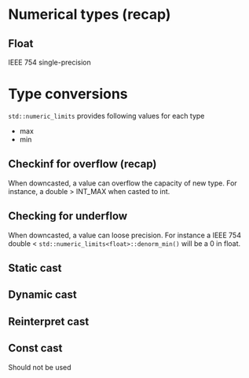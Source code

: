 # Numerical types (recap)

## Float 

IEEE 754 single-precision

# Type conversions

`std::numeric_limits` provides following values for each type
- max
- min


## Checkinf for overflow (recap)
When downcasted, a value can overflow the capacity of new type. For instance, a double > INT_MAX when casted to int.

## Checking for underflow
When downcasted, a value can loose precision. For instance a IEEE 754 double < `std::numeric_limits<float>::denorm_min()` will be a 0 in float.

## Static cast

## Dynamic cast

## Reinterpret cast

## Const cast
Should not be used
